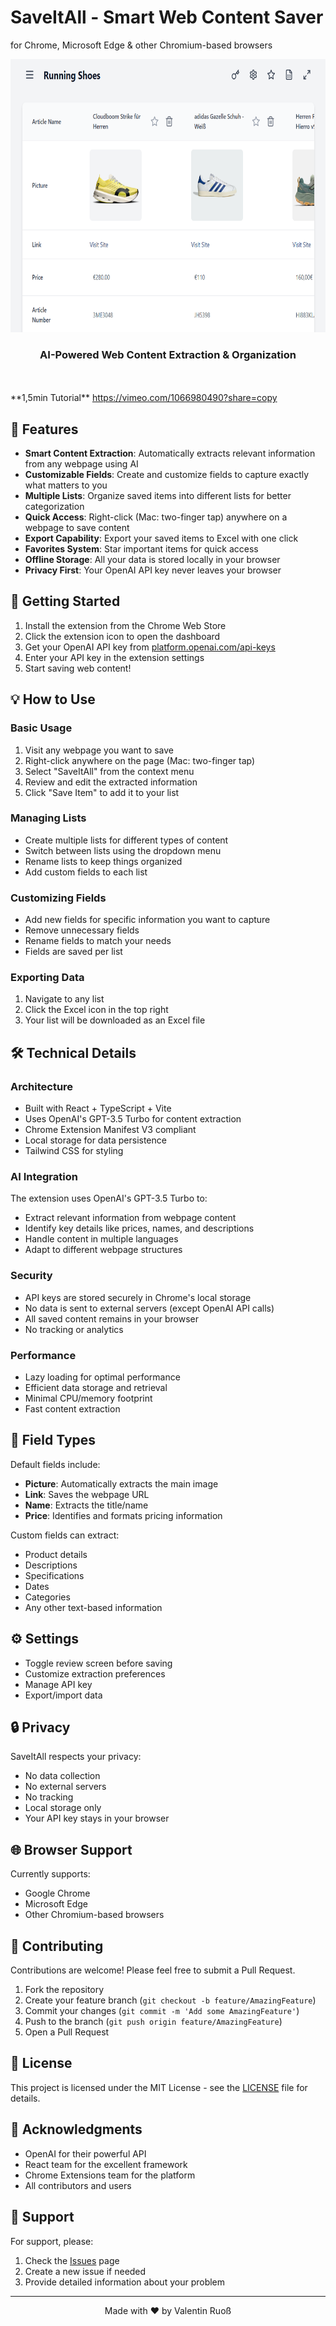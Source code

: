 # SaveItAll - Smart Web Content Saver 
for Chrome, Microsoft Edge & other Chromium-based browsers
</br>
<div align="center">
  <img src="https://github.com/vruoss/SaveItAll/blob/main/SaveItAll.png" alt="SaveItAll Logo" width="725" height="437">
  <h3>AI-Powered Web Content Extraction & Organization</h3>
</div>
</br>
</br>
**1,5min Tutorial**
<a href="https://vimeo.com/1066980490?share=copy" target="_blank">https://vimeo.com/1066980490?share=copy</a>



## 🌟 Features

- **Smart Content Extraction**: Automatically extracts relevant information from any webpage using AI
- **Customizable Fields**: Create and customize fields to capture exactly what matters to you
- **Multiple Lists**: Organize saved items into different lists for better categorization
- **Quick Access**: Right-click (Mac: two-finger tap) anywhere on a webpage to save content
- **Export Capability**: Export your saved items to Excel with one click
- **Favorites System**: Star important items for quick access
- **Offline Storage**: All your data is stored locally in your browser
- **Privacy First**: Your OpenAI API key never leaves your browser

## 🚀 Getting Started

1. Install the extension from the Chrome Web Store
2. Click the extension icon to open the dashboard
3. Get your OpenAI API key from [platform.openai.com/api-keys](https://platform.openai.com/api-keys)
4. Enter your API key in the extension settings
5. Start saving web content!

## 💡 How to Use

### Basic Usage

1. Visit any webpage you want to save
2. Right-click anywhere on the page (Mac: two-finger tap)
3. Select "SaveItAll" from the context menu
4. Review and edit the extracted information
5. Click "Save Item" to add it to your list

### Managing Lists

- Create multiple lists for different types of content
- Switch between lists using the dropdown menu
- Rename lists to keep things organized
- Add custom fields to each list

### Customizing Fields

- Add new fields for specific information you want to capture
- Remove unnecessary fields
- Rename fields to match your needs
- Fields are saved per list

### Exporting Data

1. Navigate to any list
2. Click the Excel icon in the top right
3. Your list will be downloaded as an Excel file

## 🛠️ Technical Details

### Architecture

- Built with React + TypeScript + Vite
- Uses OpenAI's GPT-3.5 Turbo for content extraction
- Chrome Extension Manifest V3 compliant
- Local storage for data persistence
- Tailwind CSS for styling

### AI Integration

The extension uses OpenAI's GPT-3.5 Turbo to:
- Extract relevant information from webpage content
- Identify key details like prices, names, and descriptions
- Handle content in multiple languages
- Adapt to different webpage structures

### Security

- API keys are stored securely in Chrome's local storage
- No data is sent to external servers (except OpenAI API calls)
- All saved content remains in your browser
- No tracking or analytics

### Performance

- Lazy loading for optimal performance
- Efficient data storage and retrieval
- Minimal CPU/memory footprint
- Fast content extraction

## 📝 Field Types

Default fields include:
- **Picture**: Automatically extracts the main image
- **Link**: Saves the webpage URL
- **Name**: Extracts the title/name
- **Price**: Identifies and formats pricing information

Custom fields can extract:
- Product details
- Descriptions
- Specifications
- Dates
- Categories
- Any other text-based information

## ⚙️ Settings

- Toggle review screen before saving
- Customize extraction preferences
- Manage API key
- Export/import data

## 🔒 Privacy

SaveItAll respects your privacy:
- No data collection
- No external servers
- No tracking
- Local storage only
- Your API key stays in your browser

## 🌐 Browser Support

Currently supports:
- Google Chrome
- Microsoft Edge
- Other Chromium-based browsers

## 🤝 Contributing

Contributions are welcome! Please feel free to submit a Pull Request.

1. Fork the repository
2. Create your feature branch (`git checkout -b feature/AmazingFeature`)
3. Commit your changes (`git commit -m 'Add some AmazingFeature'`)
4. Push to the branch (`git push origin feature/AmazingFeature`)
5. Open a Pull Request

## 📄 License

This project is licensed under the MIT License - see the [LICENSE](LICENSE) file for details.

## 🙏 Acknowledgments

- OpenAI for their powerful API
- React team for the excellent framework
- Chrome Extensions team for the platform
- All contributors and users

## 📧 Support

For support, please:
1. Check the [Issues](https://github.com/yourusername/saveitall/issues) page
2. Create a new issue if needed
3. Provide detailed information about your problem

---

<div align="center">
  Made with ❤️ by Valentin Ruoß
</div>

